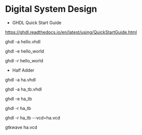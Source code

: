 # Digital System Design

* GHDL Quick Start Guide

https://ghdl.readthedocs.io/en/latest/using/QuickStartGuide.html

ghdl -a hello.vhdl

ghdl -e hello_world

ghdl -r hello_world

* Half Adder

ghdl -a ha.vhdl

ghdl -a ha_tb.vhdl

ghdl -e ha_tb

ghdl -r ha_tb

ghdl -r ha_tb --vcd=ha.vcd

gtkwave ha.vcd
